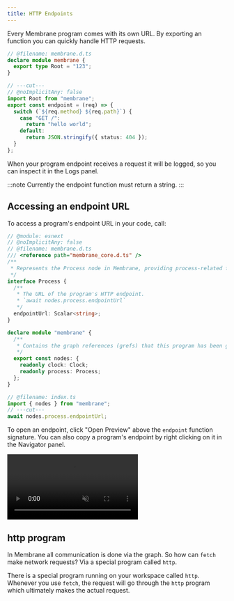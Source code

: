 ```yaml
---
title: HTTP Endpoints
---
```


Every Membrane program comes with its own URL. By exporting an <Action name="endpoint"/> function you can quickly handle HTTP requests.

```ts twoslash
// @filename: membrane.d.ts
declare module membrane {
  export type Root = "123";
}

// ---cut---
// @noImplicitAny: false
import Root from "membrane";
export const endpoint = (req) => {
  switch (`${req.method} ${req.path}`) {
    case "GET /":
      return "hello world";
    default:
      return JSON.stringify({ status: 404 });
  }
};
```

When your program endpoint receives a request it will be logged, so you can inspect it in the Logs panel.

:::note
Currently the endpoint function must return a string.
:::

## Accessing an endpoint URL

To access a program's endpoint URL in your code, call:

```ts twoslash
// @module: esnext
// @noImplicitAny: false
// @filename: membrane.d.ts
/// <reference path="membrane_core.d.ts" />
/**
 * Represents the Process node in Membrane, providing process-related functionality.
 */
interface Process {
  /**
   * The URL of the program's HTTP endpoint.
   * `await nodes.process.endpointUrl`
   */
  endpointUrl: Scalar<string>;
}

declare module "membrane" {
  /**
   * Contains the graph references (grefs) that this program has been given access to.
   */
  export const nodes: {
    readonly clock: Clock;
    readonly process: Process;
  };
}

// @filename: index.ts
import { nodes } from "membrane";
// ---cut---
await nodes.process.endpointUrl;
```

To open an endpoint, click "Open Preview" above the `endpoint` function signature. You can also copy a program's endpoint by right clicking on it in the Navigator panel.

<video src="/cloud-assets/copy-endpoint.mp4" muted autoplay controls></video>

## http program

In Membrane all communication is done via the graph. So how can `fetch` make network requests? Via a special program called `http`.

There is a special program running on your workspace called `http`. Whenever you use `fetch`, the request will go through the `http` program which ultimately makes the actual request.
